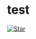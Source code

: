 # test

[![Star][star-shield]][star-url]

[star-shield]: https://img.shields.io/badge/stars
[star-url]: https://img.shields.io/badge/stars
